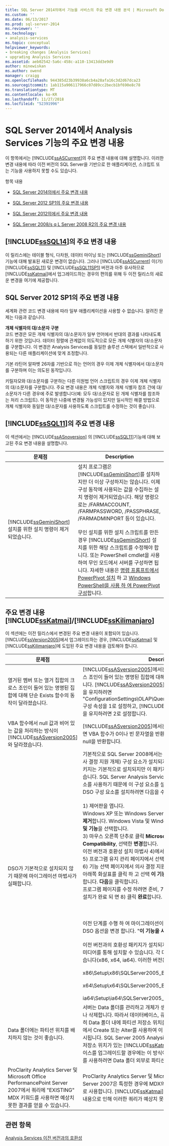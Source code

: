 ```yaml
---
title: SQL Server 2014의에서 기능을 서비스의 주요 변경 내용 분석 | Microsoft Docs
ms.custom: ''
ms.date: 06/13/2017
ms.prod: sql-server-2014
ms.reviewer: ''
ms.technology:
- analysis-services
ms.topic: conceptual
helpviewer_keywords:
- breaking changes [Analysis Services]
- upgrading Analysis Services
ms.assetid: aeb02542-5a6c-458c-a110-13413dd3e9d9
author: minewiskan
ms.author: owend
manager: craigg
ms.openlocfilehash: 944385d23b39938a6cb4a28afa16c3d2d67dca23
ms.sourcegitcommit: 1ab115a906117966c07d89cc2becb1bf690e8c78
ms.translationtype: MT
ms.contentlocale: ko-KR
ms.lasthandoff: 11/27/2018
ms.locfileid: "52391996"
---
```

# <a name="breaking-changes-to-analysis-services-features-in-sql-server-2014"></a>SQL Server 2014에서 Analysis Services 기능의 주요 변경 내용
  이 항목에서는 [!INCLUDE[ssASCurrent](../includes/ssascurrent-md.md)]의 주요 변경 내용에 대해 설명합니다. 이러한 변경 내용에 따라 이전 버전의 SQL Server을 기반으로 한 애플리케이션, 스크립트 또는 기능을 사용하지 못할 수도 있습니다.  
  
 항목 내용  
  
-   [SQL Server 2014의에서 주요 변경 내용](#bkmk_sql2014)  
  
-   [SQL Server 2012 SP1의 주요 변경 내용](#bkmk_2012Sp1)  
  
-   [SQL Server 2012의에서 주요 변경 내용](#bkmk_sql11)  
  
-   [SQL Server 2008/s q L Server 2008 R2의 주요 변경 내용](#bkmk_sql10)  
  
##  <a name="bkmk_sql2014"></a> [!INCLUDE[ssSQL14](../includes/sssql14-md.md)]의 주요 변경 내용  
 이 릴리스에는 테이블 형식, 다차원, 데이터 마이닝 또는 [!INCLUDE[ssGeminiShort](../includes/ssgeminishort-md.md)] 기능에 대해 발표된 새로운 변경이 없습니다.  그러나  [!INCLUDE[ssASCurrent](../includes/ssascurrent-md.md)] 이(가) [!INCLUDE[ssSQL11](../includes/sssql11-md.md)] 및 [!INCLUDE[ssSQL11SP1](../includes/sssql11sp1-md.md)] 버전과 아주 유사하므로 [!INCLUDE[ssKatmai](../includes/sskatmai-md.md)]에서 업그레이드하는 경우의 편의를 위해 두 이전 릴리스의 새로운 변경을 여기에 제공합니다.  
  
##  <a name="bkmk_2012Sp1"></a> SQL Server 2012 SP1의 주요 변경 내용  
 세계화 관련 코드 변경 내용에 따라 일부 애플리케이션을 사용할 수 없습니다. 알려진 문제는 다음과 같습니다.  
  
 **개체 식별자의 대/소문자 구분**  
 코드 변경은 모든 개체 식별자의 대/소문자가 일부 언어에서 반대의 결과를 나타내도록 하기 위한 것입니다. 데이터 정렬에 관계없이 의도적으로 모든 개체 식별자의 대/소문자를 구분합니다. 이 변경은 Analysis Services를 동일한 솔루션 스택에서 일반적으로 사용되는 다른 애플리케이션에 맞게 조정합니다.  
  
 기본 라틴어 알파벳 26자를 기반으로 하는 언어의 경우 이제 개체 식별자에서 대/소문자를 구분하며 이는 의도된 동작입니다.  
  
 키릴자모와 대/소문자를 구분하는 다른 이원법 언어 스크립트의 경우 이제 개체 식별자의 대/소문자를 구분합니다. 주요 변경 내용은 개체 식별자와 개체 식별자 참조 간에 대/소문자가 다른 경우에 주로 발생합니다(예: 모두 대/소문자로 된 개체 식별자를 참조하는 처리 스크립트). 이 동작은 나중에 변경될 가능성이 있지만 일시적인 해결 방법으로 개체 식별자와 동일한 대/소문자를 사용하도록 스크립트를 수정하는 것이 좋습니다.  
  
##  <a name="bkmk_sql11"></a> [!INCLUDE[ssSQL11](../includes/sssql11-md.md)]의 주요 변경 내용  
 이 섹션에서는 [!INCLUDE[ssASnoversion](../includes/ssasnoversion-md.md)] 의 [!INCLUDE[ssSQL11](../includes/sssql11-md.md)]기능에 대해 보고된 주요 변경 내용을 설명합니다.  
  
|문제점|Description|  
|-----------|-----------------|  
|[!INCLUDE[ssGeminiShort](../includes/ssgeminishort-md.md)] 설치를 위한 설치 명령이 제거되었습니다.|설치 프로그램은 [!INCLUDE[ssGeminiShort](../includes/ssgeminishort-md.md)]를 설치하지만 더 이상 구성하지는 않습니다. 이제 구성 동작에 사용되는 값을 수집하는 설치 명령이 제거되었습니다. 해당 명령으로는 /FARMACCOUNT, /FARMPASSWORD, /PASSPHRASE, /FARMADMINPORT 등이 있습니다.<br /><br /> 무인 설치를 위한 설치 스크립트를 만든 경우 [!INCLUDE[ssGeminiShort](../includes/ssgeminishort-md.md)] 설치를 위한 해당 스크립트를 수정해야 합니다. 또는 PowerShell cmdlet을 사용하여 무인 모드에서 서버를 구성하면 됩니다. 자세한 내용은 [명령 프롬프트에서 PowerPivot 설치](../../2014/sql-server/install/install-powerpivot-from-the-command-prompt.md) 하 고 [Windows PowerShell을 사용 하 여 PowerPivot 구성](power-pivot-sharepoint/power-pivot-configuration-using-windows-powershell.md)합니다.|  
  
##  <a name="bkmk_sql10"></a> 주요 변경 내용 [!INCLUDE[ssKatmai](../includes/sskatmai-md.md)]/[!INCLUDE[ssKilimanjaro](../includes/sskilimanjaro-md.md)]  
 이 섹션에는 이전 릴리스에서 변경된 주요 변경 내용이 포함되어 있습니다. [!INCLUDE[ssVersion2005](../includes/ssversion2005-md.md)]에서 업그레이드하는 경우, [!INCLUDE[ssKatmai](../includes/sskatmai-md.md)] 및 [!INCLUDE[ssKilimanjaro](../includes/sskilimanjaro-md.md)]에 도입된 주요 변경 내용을 검토해야 합니다.  
  
|문제점|Description|  
|-----------|-----------------|  
|열거된 멤버 또는 열거 집합의 크로스 조인이 들어 있는 명명된 집합에 대해 단순 Exists 함수의 동작이 달라졌습니다.|[!INCLUDE[ssASversion2005](../includes/ssasversion2005-md.md)]에서는 열거된 멤버 또는 열거 집합의 크로스 조인이 들어 있는 명명된 집합에 대해 단순 Exists 함수가 작동하지 않았습니다. [!INCLUDE[ssASversion2005](../includes/ssasversion2005-md.md)]의 원래 릴리스 버전 및 SP1과 호환성을 유지하려면 "ConfigurationSettings\OLAP\Query\NamedSetShallowExistsMode" 구성 속성을 1로 설정하고, [!INCLUDE[ssASversion2005](../includes/ssasversion2005-md.md)] SP2와 호환성을 유지하려면 2로 설정합니다.|  
|VBA 함수에서 null 값과 비어 있는 값을 처리하는 방식이 [!INCLUDE[ssASversion2005](../includes/ssasversion2005-md.md)]와 달라졌습니다.|[!INCLUDE[ssASversion2005](../includes/ssasversion2005-md.md)]에서는 null 값이나 빈 값을 인수로 사용하면 VBA 함수가 0이나 빈 문자열을 반환했지만 [!INCLUDE[ssKatmai](../includes/sskatmai-md.md)]에서는 null을 반환합니다.|  
|DSO가 기본적으로 설치되지 않기 때문에 마이그레이션 마법사가 실패합니다.|기본적으로 SQL Server 2008에서는 이전 버전과의 호환성을 위한 DSO(의사 결정 지원 개체) 구성 요소가 설치되지 않습니다. 이전 버전과의 호환성 패키지는 기본적으로 설치되지만 이 패키지에서 DSO 구성 요소는 사용되지 않습니다. SQL Server Analysis Services 마이그레이션 마법사는 이 구성 요소를 사용하기 때문에 이 구성 요소를 설치하지 않으면 마법사가 실패합니다. DSO 구성 요소를 설치하려면 다음을 수행합니다.<br /><br /> 1) 제어판을 엽니다.<br />Windows XP 또는 Windows Server 2003, 2)에서 선택 **프로그램 추가 / 제거**합니다. Windows Vista 및 Windows Server 2008의 경우 **프로그램 및 기능**을 선택합니다.<br />3) 마우스 오른쪽 단추로 클릭 **Microsoft SQL Server 2005 Backward Compatibility**, 선택한 **변경**합니다.<br />이전 버전과 호환성 설치 마법사 4)에서 클릭 **다음**합니다.<br />5) 프로그램 유지 관리 페이지에서 선택 **수정**를 클릭 하 고 **다음**합니다.<br />6) 기능 선택 페이지에서 의사 결정 지원 개체 (DSO)를 사용할 수 없는 경우 아래쪽 화살표를 클릭 하 고 선택 **이 기능은 로컬 하드 드라이브에 설치 됩니다**합니다. **다음**을 클릭합니다.<br />프로그램 페이지를 수정 하려면 준비, 7)에서 클릭 **설치**합니다.<br />설치가 완료 되 면 8) 클릭 **완료**합니다.<br /><br /> <br /><br /> 이전 단계를 수행 하 여 마이그레이션이 완료 된 후에 DSO를 제거할 수에 DSO 옵션을 변경 합니다. "**이 기능을 사용할 수 없습니다**."<br /><br /> 이전 버전과의 호환성 패키지가 설치되지 않은 경우 SQL Server 2008 배포 미디어를 통해 설치할 수 있습니다. 각 대상 아키텍처마다 해당하는 버전이 있습니다(x86, x64, ia64). 이러한 버전은 다음 위치에서 찾을 수 있습니다.<br /><br /> x86\Setup\x86\SQLServer2005_BC.msi<br /><br /> x64\Setup\x64\SQLServer2005_BC.msi<br /><br /> ia64\Setup\ia64\SQLServer2005_BC.msi|  
|Data 폴더에는 파티션 위치를 배치하지 않는 것이 좋습니다.|서버는 Data 폴더를 관리하고 개체가 생성, 삭제 및 수정될 때 폴더를 만들거나 삭제합니다. 따라서 데이터베이스, 큐브 및 차원에 대한 하위 폴더에서는 특히 Data 폴더 내에 파티션 저장소 위치를 지정하지 않는 것이 좋습니다. 서버에서 Create 또는 Alter를 사용하여 이 작업을 수행할 수는 있지만 경고가 표시됩니다. SQL Server 2005 Analysis Services에서 Data 폴더에 파티션 저장소 위치가 있는 [!INCLUDE[ssKatmai](../includes/sskatmai-md.md)] Analysis Services로 데이터베이스를 업그레이드할 경우에는 이 방식이 효과적입니다. Restore 또는 Sync를 사용하려면 Data 폴더 외부로 파티션 저장소 위치를 이동해야 합니다.|  
|ProClarity Analytics Server 및 Microsoft Office PerformancePoint Server 2007에서 쿼리에 "EXISTING" MDX 키워드를 사용하면 예상치 못한 결과를 얻을 수 있습니다.|ProClarity Analytics Server 및 Microsoft Office PerformancePoint Server 2007은 특정한 경우에 MDX의 EXISTING 키워드를 잘못된 방식으로 사용합니다. [!INCLUDE[ssKatmai](../includes/sskatmai-md.md)] Analysis Services에 적용된 변경 내용으로 인해 이러한 쿼리가 예상치 못한 결과를 반환할 수 있습니다.|  
  
## <a name="see-also"></a>관련 항목  
 [Analysis Services 이전 버전과의 호환성](analysis-services-backward-compatibility.md)  
  
  
